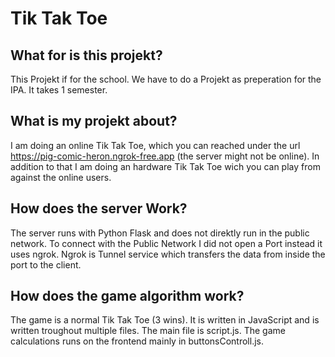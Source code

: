 # Tik Tak Toe

## What for is this projekt?
This Projekt if for the school. We have to do a Projekt as preperation for the IPA. It takes 1 semester.

## What is my projekt about?
I am doing an online Tik Tak Toe, which you can reached under the url https://pig-comic-heron.ngrok-free.app (the server might not be online). In addition to that I am doing an hardware Tik Tak Toe wich you can play from against the online users.

## How does the server Work?
The server runs with Python Flask and does not direktly run in the public network. To connect with the Public Network I did not open a Port instead it uses ngrok. Ngrok is Tunnel service which transfers the data from inside the port to the client.

## How does the game algorithm work?
The game is a normal Tik Tak Toe (3 wins). It is written in JavaScript and is written troughout multiple files. The main file is script.js. The game calculations runs on the frontend mainly in buttonsControll.js.